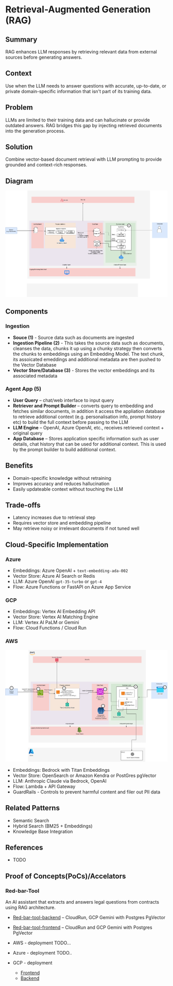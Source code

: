 # Retrieval-Augmented Generation (RAG)

## Summary
RAG enhances LLM responses by retrieving relevant data from external sources before generating answers.

## Context
Use when the LLM needs to answer questions with accurate, up-to-date, or private domain-specific information that isn't part of its training data.

## Problem
LLMs are limited to their training data and can hallucinate or provide outdated answers. RAG bridges this gap by injecting retrieved documents into the generation process.

## Solution
Combine vector-based document retrieval with LLM prompting to provide grounded and context-rich responses.

## Diagram
![rag-aws](images/RAG.drawio.png)

## Components
### Ingestion
- **Souce (1)** - Source data such as documents are ingested
- **Ingestion Pipeline (2)** - This takes the source data such as documents, cleanses the data, chunks it up using a chunky strategy then converts the chunks to embeddings using an Embedding Model. The text chunk, its assoicated emeddings and additional metadata are then pushed to the Vector Database
- **Vector Store/Database (3)** - Stores the vector embeddings and its associated metadata   
### Agent App (5)
- **User Query** – chat/web interface to input query
- **Retriever and Prompt Builder** – converts query to embedding and fetches similar documents, in addition it access the appliation database to retrieve additional context (e.g. personalisation info, prompt history etc) to build the full context before passing to the LLM
- **LLM Engine** – OpenAI, Azure OpenAI, etc., receives retrieved context + original query
- **App Database** – Stores application specific information such as user details, chat history that can be used for additional context. This is used by the prompt builder to build additional context.

## Benefits
- Domain-specific knowledge without retraining
- Improves accuracy and reduces hallucination
- Easily updateable context without touching the LLM

## Trade-offs
- Latency increases due to retrieval step
- Requires vector store and embedding pipeline
- May retrieve noisy or irrelevant documents if not tuned well

## Cloud-Specific Implementation

### Azure
- Embeddings: Azure OpenAI + `text-embedding-ada-002`
- Vector Store: Azure AI Search or Redis
- LLM: Azure OpenAI `gpt-35-turbo` or `gpt-4`
- Flow: Azure Functions or FastAPI on Azure App Service

### GCP
- Embeddings: Vertex AI Embedding API
- Vector Store: Vertex AI Matching Engine
- LLM: Vertex AI PaLM or Gemini
- Flow: Cloud Functions / Cloud Run

### AWS
![rag-aws](images/rag-aws.png)

- Embeddings: Bedrock with Titan Embeddings
- Vector Store: OpenSearch or Amazon Kendra or PostGres pgVector
- LLM: Anthropic Claude via Bedrock, OpenAI
- Flow: Lambda + API Gateway
- GuardRails - Controls to prevent harmful content and filer out PII data

## Related Patterns
- Semantic Search
- Hybrid Search (BM25 + Embeddings)
- Knowledge Base Integration

## References
- TODO

## Proof of Concepts(PoCs)/Accelators
### Red-bar-Tool
An AI assistant that extracts and answers legal questions from contracts using RAG architecture.
- [Red-bar-tool-backend](https://github.com/eSynergy-Solutions/red-bar-tool-backend) – CloudRun, GCP Gemini with Postgres PgVector

- [Red-bar-tool-frontend](https://github.com/eSynergy-Solutions/red-bar-tool-frontend) – CloudRun and GCP Gemini with Postgres PgVector

- AWS - deployment TODO...
- Azure - deployment TODO..
- GCP - deployment
  - [Frontend](https://github.com/eSynergy-Solutions/red-bar-tool-frontend/tree/main/iac/gcp)
  - [Backend](https://github.com/eSynergy-Solutions/red-bar-tool-backend/tree/main/iac/gcp)
